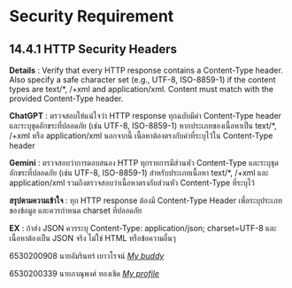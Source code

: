 # Security Requirement
## 14.4.1 HTTP Security Headers

**Details** : Verify that every HTTP response contains a Content-Type header. Also specify a safe character set (e.g., UTF-8, ISO-8859-1) if the content types are text/*, /+xml and application/xml. Content must match with the provided Content-Type header. 

**ChatGPT** : ตรวจสอบให้แน่ใจว่า HTTP response ทุกฉบับมีค่า Content-Type header และระบุชุดอักขระที่ปลอดภัย (เช่น UTF-8, ISO-8859-1) หากประเภทของเนื้อหาเป็น text/*, /+xml หรือ application/xml นอกจากนี้ เนื้อหาต้องตรงกับค่าที่ระบุไว้ใน Content-Type header

**Gemini** : ตรวจสอบว่าการตอบสนอง HTTP ทุกรายการมีส่วนหัว Content-Type และระบุชุดอักขระที่ปลอดภัย (เช่น UTF-8, ISO-8859-1) สำหรับประเภทเนื้อหา text/*, /+xml และ application/xml รวมถึงตรวจสอบว่าเนื้อหาตรงกับส่วนหัว Content-Type ที่ระบุไว้

**สรุปตามความเข้าใจ** : ทุก HTTP response ต้องมี Content-Type Header เพื่อระบุประเภทของข้อมูล และควรกำหนด charset ที่ปลอดภัย 

**EX** : ถ้าส่ง JSON ควรระบุ Content-Type: application/json; charset=UTF-8 และเนื้อหาต้องเป็น JSON จริง ไม่ใช่ HTML หรือข้อความอื่นๆ

6530200908 นายอัมรินทร์ เยาวโรจน์ *[My buddy](https://6530200908.github.io/security-requirement)*

6530200339 นายภาณุพงศ์ ทองเชิด *[My profile](https://6530200339.github.io)*
